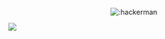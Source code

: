 
<p align="center"><img src="https://media.tenor.com/Pm4S40MGsIQAAAAC/hacker-hackerman.gif" alt=":hackerman" /></p>

![](https://raw.githubusercontent.com/Sutil/Sutil/2b2fad3bf54522bb30c8c170591fc68ff51b69e6/github-contribution-grid-snake2.svg)
